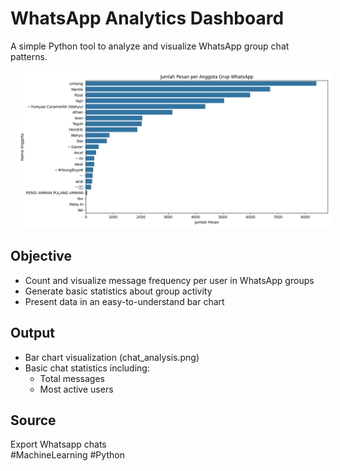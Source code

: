 # WhatsApp Analytics Dashboard

A simple Python tool to analyze and visualize WhatsApp group chat patterns.

<div align="center">
  <p float="left">
    <img src="chat_analysis.png" alt="Results Screen" width="777" hspace="10" />
  </p>
</div>

## Objective
- Count and visualize message frequency per user in WhatsApp groups
- Generate basic statistics about group activity
- Present data in an easy-to-understand bar chart

## Output
- Bar chart visualization (chat_analysis.png)
- Basic chat statistics including:
  - Total messages
  - Most active users 
 
## Source
Export Whatsapp chats
<br>
#MachineLearning #Python
